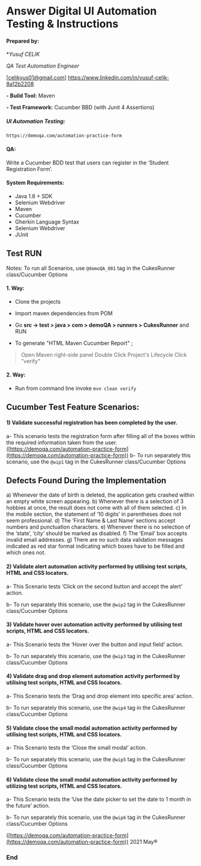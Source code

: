 # Answer Digital UI Automation Testing & Instructions
 
 
#### Prepared by:
 
**Yusuf CELIK*
 
*QA Test Automation Engineer*
 
  
[celikyus01@gmail.com]
https://www.linkedin.com/in/yusuf-celik-8a12b2208

 
  
 
**- Build Tool:** Maven
 
**- Test Framework:** Cucumber BBD (with Junit 4 Assertions)
 
  
 
##### UI Automation Testing:
 
  
 
`https://demoqa.com/automation-practice-form`
 
 
#### QA:
 
Write a Cucumber BDD test that users can register in the ‘Student Registration Form’.

 
  
 
#### System Requirements:
 
  
 
- Java 1.8 + SDK
- Selenium Webdriver
- Maven
- Cucumber
- Gherkin Language Syntax
- Selenium Webdriver
- JUnit
 
## Test RUN
 
Notes: To run all Scenarios, use `@demoQA_001` tag in the CukesRunner class/Cucumber Options
 
#### [](https://github.com/musaasimobuz/ApiRestServiceTestingExercise#1-way)1. Way:
 
  
 
- Clone the projects
 
- Import maven dependencies from POM
 
- Go **src -> test > java > com > demoQA > runners > CukesRunner** and RUN
 
- To generate "HTML Maven Cucumber Report" ;
 
> Open Maven right-side panel Double Click Project's Lifecycle Click "verify"
 
 
#### [](https://github.com/musaasimobuz/ApiRestServiceTestingExercise#2-way)2. Way:
 
  
 
- Run from command line invoke `mvn clean verify`
 
  
 
## Cucumber Test Feature Scenarios:
#### 1) Validate successful registration has been completed by the user.

a- This scenario tests the registration form after filling all of the boxes within the required information taken from the user. ([https://demoqa.com/automation-practice-form](https://demoqa.com/automation-practice-form))
b- To run separately this scenario, use the `@wip1` tag in the CukesRunner class/Cucumber Options

## Defects Found During the Implementation
a) Whenever the date of birth is deleted, the application gets crashed within an empty white screen appearing. 
b) Whenever there is a selection of 3 hobbies at once, the result does not come with all of them selected. 
c) In the mobile section, the statement of ‘10 digits’ in parentheses does not seem professional. 
d) The ‘First Name & Last Name’ sections accept numbers and punctuation characters.
e) Whenever there is no selection of the ‘state’, ‘city’ should be marked as disabled.
f) The ‘Email’ box accepts invalid email addresses.
g) There are no such data validation messages indicated as red star format indicating which boxes have to be filled and which ones not. 
 
#### 2) Validate alert automation activity performed by utilising test scripts, HTML and CSS locators.
 
a- This Scenario tests ‘Click on the second button and accept the alert’ action.

b- To run separately this scenario, use the `@wip2` tag in the CukesRunner class/Cucumber Options

#### 3) Validate hover over automation activity performed by utilising test scripts, HTML and CSS locators.
 
a- This Scenario tests the ‘Hover over the button and input field’ action.

b- To run separately this scenario, use the `@wip3` tag in the CukesRunner class/Cucumber Options

#### 4) Validate drag and drop element automation activity performed by utilising test scripts, HTML and CSS locators.
 
a- This Scenario tests the ‘Drag and drop element into specific area’ action.

b- To run separately this scenario, use the `@wip4` tag in the CukesRunner class/Cucumber Options

#### 5) Validate close the small modal automation activity performed by utilising test scripts, HTML and CSS locators.
 
a- This Scenario tests the ‘Close the small modal’ action.

b- To run separately this scenario, use the `@wip5` tag in the CukesRunner class/Cucumber Options
#### 6) Validate close the small modal automation activity performed by utilizing test scripts, HTML and CSS locators.
 
a- This Scenario tests the ‘Use the date picker to set the date to 1 month in the future’ action.

b- To run separately this scenario, use the `@wip6` tag in the CukesRunner class/Cucumber Options


 ([https://demoqa.com/automation-practice-form](https://demoqa.com/automation-practice-form))
2021 May®
 
  
### [](https://github.com/musaasimobuz/ApiRestServiceTestingExercise#end)End
 

